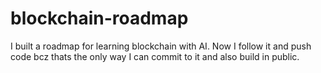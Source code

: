 # blockchain-roadmap
I built a roadmap for learning blockchain with AI. Now I follow it and push code bcz thats the only way I can commit to it and also build in public.
